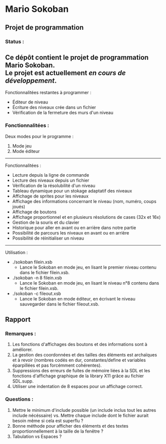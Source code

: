 # Mario Sokoban

## Projet de programmation

### Status :

Ce dépôt contient le projet de programmation **Mario Sokoban**.  
Le projet est actuellement *en cours de développement*.
---
Fonctionnalitées restantes à programmer :
* Éditeur de niveau
* Écriture des niveaux crée dans un fichier
* Vérification de la fermeture des murs d'un niveau

### Fonctionnalitées :

Deux modes pour le programme :  
1. Mode jeu  
2. Mode éditeur
---
Fonctionnalitées :
* Lecture depuis la ligne de commande
* Lecture des niveaux depuis un fichier
* Vérification de la résolubilité d'un niveau
* Tableau dynamique pour un stokage adaptatif des niveaux
* Affichage de sprites pour les niveaux
* Affichage des informations concernant le niveau (nom, numéro, coups joués)
* Affichage de boutons
* Affichage proportionnel et en plusieurs résolutions de cases (32x et 16x)
* Gestion de la souris et du clavier
* Historique pour aller en avant ou en arrière dans notre partie
* Possibilité de parcours les niveaux en avant ou en arrière
* Possibilité de réinitialiser un niveau
---
Utilisation :
* ./sokoban filein.xsb
	* Lance le Sokoban en mode jeu, en lisant le premier niveau contenu dans le fichier filein.xsb.
* ./sokoban -n 8 filein.xsb
	* Lance le Sokoban en mode jeu, en lisant le niveau n°8 contenu dans le fichier filein.xsb.
* ./sokoban -c fileout.xsb
	* Lance le Sokoban en mode éditeur, en écrivant le niveau sauvegarder dans le fichier fileout.xsb.

## Rapport

### Remarques :

1. Les fonctions d'affichages des boutons et des informations sont à améliorer.
2. La gestion des coordonnées et des tailles des éléments est archaïques et à revoir (nombres codés en dur, constantes/define et variables éparpillées et pas forcémment cohérentes).
3. Suppressions des erreurs de fuites de mémoire liées à la SDL et les fonctions d'affichage graphique de la library X11 grâce au fichier SDL.supp.
4. Utiliser une indentation de 8 espaces pour un affichage correct.

### Questions :

1. Mettre le minimum d'include possible (un include inclus tout les autres include nécéssaire) vs. Mettre chaque include dont le fichier aurait besoin même si cela est superflu ?
2. Bonne méthode pour afficher des éléments et des textes proportionnellement à la taille de la fenêtre ?
3. Tabulation vs Espaces ?
